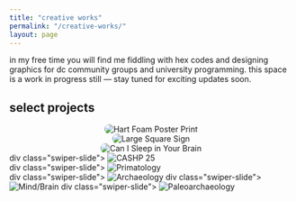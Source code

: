 ```yaml
---
title: "creative works"
permalink: "/creative-works/"
layout: page
---
```


in my free time you will find me fiddling with hex codes and designing graphics for dc community groups and university programming. this space is a work in progress still — stay tuned for exciting updates soon.

<head>
  <!-- Swiper.js CDN -->
  <link rel="stylesheet" href="https://cdn.jsdelivr.net/npm/swiper/swiper-bundle.min.css" />
  <script src="https://cdn.jsdelivr.net/npm/swiper/swiper-bundle.min.js"></script>
  
  <style>
    .swiper-container {
      width: 100%;
      max-width: 800px;
      margin: auto;
    }
    
    .swiper-slide {
      display: flex;
      justify-content: center;
      align-items: center;
    }

    .swiper-slide img {
      max-width: 100%;
      max-height: 80vh; /* Adjust max height dynamically */
      width: auto;
      height: auto;
      object-fit: contain;
      border-radius: 8px;
    }
  </style>
</head>

<h2>select projects</h2>

<!-- Swiper Carousel -->
<div class="swiper-container">
  <div class="swiper-wrapper">
    <div class="swiper-slide">
      <img src="https://github.com/user-attachments/assets/ba370982-70ff-447f-be86-80ee9bc45a23" alt="Hart Foam Poster Print" />
    </div>
    <div class="swiper-slide">
      <img src="https://github.com/user-attachments/assets/f53f856d-65e8-4a31-887d-3fed6d8be2ac" alt="Large Square Sign" />
    </div>
    <div class="swiper-slide">
      <img src="https://github.com/user-attachments/assets/e42e7276-77db-4e96-ae89-20fc1ac4855a" alt="Can I Sleep in Your Brain" />
    </div>
    div class="swiper-slide">
      <img src="https://github.com/user-attachments/assets/ff6f7746-7416-4731-8849-f7f94fd656fd" alt="CASHP 25" />
    </div>
    div class="swiper-slide">
      <img src="https://github.com/user-attachments/assets/5f6a6da3-7e6a-43eb-9227-31571331c840"
alt="Primatology" />
    </div>
      div class="swiper-slide">
      <img src="https://github.com/user-attachments/assets/e127deab-311e-43a2-a6df-678c4cf75083" alt="Archaeology" />
    </div>
      div class="swiper-slide">
      <img src="https://github.com/user-attachments/assets/1b9987d9-55bc-4cb2-b891-1825e6ec214a"
alt="Mind/Brain" />
    </div>
      div class="swiper-slide">
      <img src="https://github.com/user-attachments/assets/98e95945-1ceb-492c-a135-e4e293100325" alt="Paleoarchaeology" />
    </div>
    
  </div>


  <div class="swiper-button-prev"></div>
  <div class="swiper-button-next"></div>

  <!-- Pagination Dots -->
  <div class="swiper-pagination"></div>
</div>

<script>
  var swiper = new Swiper(".swiper-container", {
    loop: true,
    navigation: {
      nextEl: ".swiper-button-next",
      prevEl: ".swiper-button-prev",
    },
    pagination: {
      el: ".swiper-pagination",
      clickable: true,
    },
    autoplay: {
      delay: 3000,
    },
  });
</script>

